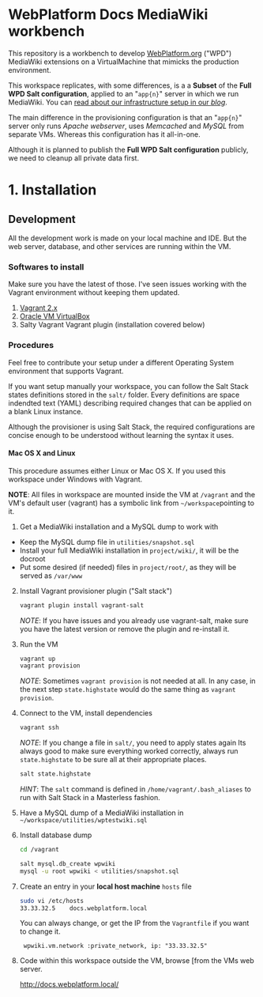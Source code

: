 # WebPlatform Docs MediaWiki workbench

This repository is a workbench to develop [WebPlatform.org](http://webplatform.org)
("WPD") MediaWiki extensions on a VirtualMachine that mimicks the production
environment.

This workspace replicates, with some differences, is a a **Subset** of the **Full WPD Salt configuration**, applied to an "`app{n}`" server in which we run MediaWiki.
You can [read about our infrastructure setup in our *blog*](http://blog.webplatform.org/2012/10/building-web-platforms-infrastructure/).

The main difference in the provisioning configuration is that an "`app{n}`" server
only runs *Apache webserver*, uses *Memcached* and *MySQL* from separate VMs. Whereas
this configuration has it all-in-one.

Although it is planned to publish the **Full WPD Salt configuration** publicly, we
need to cleanup all private data first.


# 1. Installation

## Development

All the development work is made on your local machine and IDE. But the
web server, database, and other services are running within the VM.


### Softwares to install

Make sure you have the latest of those. I've seen issues working with the
Vagrant environment without keeping them updated.

1. [Vagrant 2.x](http://www.vagrantup.com/)
2. [Oracle VM VirtualBox](https://www.virtualbox.org/)
3. Salty Vagrant Vagrant plugin (installation covered below)


### Procedures

Feel free to contribute your setup under a different Operating System
environment that supports Vagrant.

If you want setup manually your workspace, you can follow the Salt Stack
states definitions stored in the `salt/` folder. Every definitions are space
indendted text (YAML) describing required changes that can be applied on a
blank Linux instance.

Although the provisioner is using Salt Stack, the required configurations are
concise enough to be understood without learning the syntax it uses.


#### Mac OS X and Linux

This procedure assumes either Linux or Mac OS X. If you used this workspace
under Windows with Vagrant.

**NOTE**: All files in workspace are mounted inside the VM at `/vagrant` and
the VM's default user (vagrant) has a symbolic link from
`~/workspace`pointing to it.

1. Get a MediaWiki installation and a MySQL dump to work with
  - Keep the MySQL dump file in `utilities/snapshot.sql`
  - Install your full MediaWiki installation in `project/wiki/`, it will be the docroot
  - Put some desired (if needed) files in `project/root/`, as they will be served as `/var/www`

2. Install Vagrant provisioner plugin ("Salt stack")

    ```bash
    vagrant plugin install vagrant-salt
    ```
    *NOTE*: If you have issues and you already use vagrant-salt, make sure you have the latest version or remove the plugin and re-install it.

3. Run the VM

    ```bash
    vagrant up
    vagrant provision
    ```
    *NOTE*: Sometimes `vagrant provision` is not needed at all. In any case, in the next step `state.highstate` would do the same thing as `vagrant provision`.

4. Connect to the VM, install dependencies

    ```bash
    vagrant ssh
    ```
    *NOTE*: If you change a file in `salt/`, you need to apply states again
    Its always good to make sure everything worked correctly, always run `state.highstate`
    to be sure all at their appropriate places.

    ```bash
    salt state.highstate
    ```

    *HINT*: The `salt` command is defined in `/home/vagrant/.bash_aliases` to run
    with Salt Stack in a Masterless fashion.

5. Have a MySQL dump of a MediaWiki installation in `~/workspace/utilities/wptestwiki.sql`

6. Install database dump

    ```bash
    cd /vagrant

    salt mysql.db_create wpwiki
    mysql -u root wpwiki < utilities/snapshot.sql
    ```

7. Create an entry in your **local host machine** `hosts` file

    ```bash
    sudo vi /etc/hosts
    33.33.32.5    docs.webplatform.local
    ```
    You can always change, or get the IP from the `Vagrantfile` if you want to change it.

        wpwiki.vm.network :private_network, ip: "33.33.32.5"

8. Code within this workspace outside the VM, browse [from the VMs web server.

    http://docs.webplatform.local/

